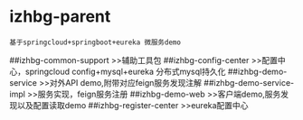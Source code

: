 # izhbg-parent
    基于springcloud+springboot+eureka 微服务demo
##izhbg-common-support
    >>辅助工具包
##izhbg-config-center
    >>配置中心，springcloud config+mysql+eureka 分布式mysql持久化
##izhbg-demo-service
    >>对外API demo,附带对应feign服务发现注解
##izhbg-demo-service-impl
    >>服务实现，feign服务注册
##izhbg-demo-web
    >>客户端demo,服务发现以及配置读取demo
##izhbg-register-center
    >>eureka配置中心



